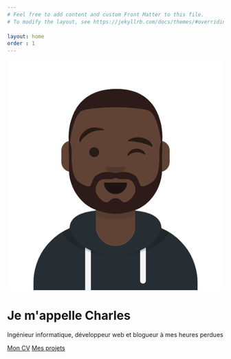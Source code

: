 ```yaml
---
# Feel free to add content and custom Front Matter to this file.
# To modify the layout, see https://jekyllrb.com/docs/themes/#overriding-theme-defaults

layout: home
order : 1
---
```


<div class="py-3 my-auto text-center">
    <img class="d-block mx-auto mb-4" src="assets/images/avatar-2.png" alt="Avatar de Charles EDOU NZE">
    <h1 class="display-5 fw-bold">Je m'appelle Charles</h1>
    <div class="col-lg-6 mx-auto">
        <p class="lead mb-4">Ingénieur informatique, développeur web et blogueur à mes heures perdues</p>
        <div class="d-grid gap-2 d-sm-flex justify-content-sm-center">
            <a href="https://www.linkedin.com/in/charlesen/" class="btn btn-primary btn-lg px-4 gap-3">Mon CV</a>
            <a href="https://github.com/charlesen#my-projects-" class="btn btn-outline-secondary btn-lg px-4">Mes projets</a>
        </div>
    </div>
</div>